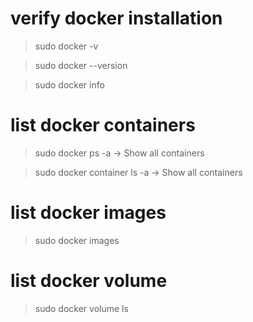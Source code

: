 # verify docker installation
> sudo docker -v

> sudo docker --version

> sudo docker info


# list docker containers

> sudo docker ps -a  -> Show all containers

> sudo docker container ls -a -> Show all containers

# list docker images
> sudo docker images

# list docker volume
> sudo docker volume ls